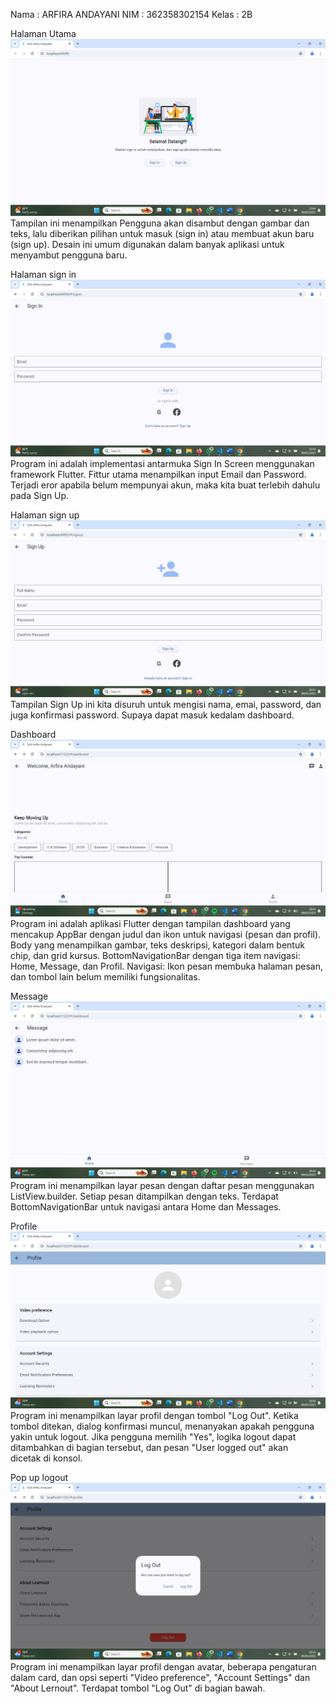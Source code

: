 Nama  : ARFIRA ANDAYANI
NIM   : 362358302154
Kelas : 2B

Halaman Utama
![alt text](image-1.png)
Tampilan ini menampilkan Pengguna akan disambut dengan gambar dan teks, lalu diberikan pilihan untuk masuk (sign in) atau membuat akun baru (sign up). Desain ini umum digunakan dalam banyak aplikasi untuk menyambut pengguna baru.

Halaman sign in
![alt text](image-3.png)
Program ini adalah implementasi antarmuka Sign In Screen menggunakan framework Flutter. Fittur utama menampilkan input Email dan Password. Terjadi eror apabila belum mempunyai akun, maka kita buat terlebih dahulu pada Sign Up.

Halaman sign up
![alt text](image-4.png)
Tampilan Sign Up ini kita disuruh untuk mengisi nama, emai, password, dan juga konfirmasi password. Supaya dapat masuk kedalam dashboard.

Dashboard
![alt text](image-5.png)
Program ini adalah aplikasi Flutter dengan tampilan dashboard yang mencakup
AppBar dengan judul dan ikon untuk navigasi (pesan dan profil).
Body yang menampilkan gambar, teks deskripsi, kategori dalam bentuk chip, dan grid kursus.
BottomNavigationBar dengan tiga item navigasi: Home, Message, dan Profil.
Navigasi: Ikon pesan membuka halaman pesan, dan tombol lain belum memiliki fungsionalitas.

Message
![alt text](image-6.png)
Program ini menampilkan layar pesan dengan daftar pesan menggunakan ListView.builder. Setiap pesan ditampilkan dengan teks. Terdapat BottomNavigationBar untuk navigasi antara Home dan Messages.

Profile
![alt text](image-7.png)
Program ini menampilkan layar profil dengan tombol "Log Out". Ketika tombol ditekan, dialog konfirmasi muncul, menanyakan apakah pengguna yakin untuk logout. Jika pengguna memilih "Yes", logika logout dapat ditambahkan di bagian tersebut, dan pesan "User logged out" akan dicetak di konsol.

Pop up logout
![alt text](image-9.png)
Program ini menampilkan layar profil dengan avatar, beberapa pengaturan dalam card, dan opsi seperti "Video preference", "Account Settings" dan "About Lernout". Terdapat tombol "Log Out" di bagian bawah.